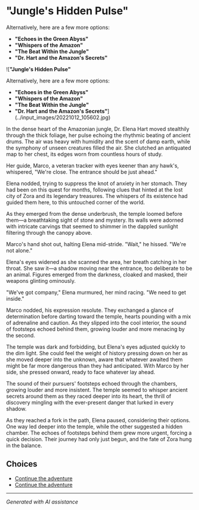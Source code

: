 # **"Jungle's Hidden Pulse"**

Alternatively, here are a few more options:

* **"Echoes in the Green Abyss"**
* **"Whispers of the Amazon"**
* **"The Beat Within the Jungle"**
* **"Dr. Hart and the Amazon's Secrets"**

![**"Jungle's Hidden Pulse"**

Alternatively, here are a few more options:

* **"Echoes in the Green Abyss"**
* **"Whispers of the Amazon"**
* **"The Beat Within the Jungle"**
* **"Dr. Hart and the Amazon's Secrets"**](../input_images/20221012_105602.jpg)

In the dense heart of the Amazonian jungle, Dr. Elena Hart moved stealthily through the thick foliage, her pulse echoing the rhythmic beating of ancient drums. The air was heavy with humidity and the scent of damp earth, while the symphony of unseen creatures filled the air. She clutched an antiquated map to her chest, its edges worn from countless hours of study.

Her guide, Marco, a veteran tracker with eyes keener than any hawk's, whispered, "We're close. The entrance should be just ahead."

Elena nodded, trying to suppress the knot of anxiety in her stomach. They had been on this quest for months, following clues that hinted at the lost city of Zora and its legendary treasures. The whispers of its existence had guided them here, to this untouched corner of the world.

As they emerged from the dense underbrush, the temple loomed before them—a breathtaking sight of stone and mystery. Its walls were adorned with intricate carvings that seemed to shimmer in the dappled sunlight filtering through the canopy above.

Marco's hand shot out, halting Elena mid-stride. "Wait," he hissed. "We're not alone."

Elena's eyes widened as she scanned the area, her breath catching in her throat. She saw it—a shadow moving near the entrance, too deliberate to be an animal. Figures emerged from the darkness, cloaked and masked, their weapons glinting ominously.

"We've got company," Elena murmured, her mind racing. "We need to get inside."

Marco nodded, his expression resolute. They exchanged a glance of determination before darting toward the temple, hearts pounding with a mix of adrenaline and caution. As they slipped into the cool interior, the sound of footsteps echoed behind them, growing louder and more menacing by the second.

The temple was dark and forbidding, but Elena's eyes adjusted quickly to the dim light. She could feel the weight of history pressing down on her as she moved deeper into the unknown, aware that whatever awaited them might be far more dangerous than they had anticipated. With Marco by her side, she pressed onward, ready to face whatever lay ahead.

The sound of their pursuers' footsteps echoed through the chambers, growing louder and more insistent. The temple seemed to whisper ancient secrets around them as they raced deeper into its heart, the thrill of discovery mingling with the ever-present danger that lurked in every shadow.

As they reached a fork in the path, Elena paused, considering their options. One way led deeper into the temple, while the other suggested a hidden chamber. The echoes of footsteps behind them grew more urgent, forcing a quick decision. Their journey had only just begun, and the fate of Zora hung in the balance.


## Choices

* [Continue the adventure](./475838291_1316583769763327_611859964883411367_n.md)
* [Continue the adventure](./20221014_124553.md)


---
*Generated with AI assistance*

